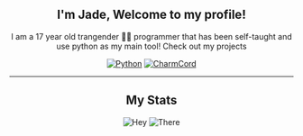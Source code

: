 <div align=center>

## I'm Jade, Welcome to my profile!

I am a 17 year old trangender 🏳️‍⚧️ programmer that has been self-taught and use python as my main tool! Check out my projects

[![Python](https://img.shields.io/badge/-Python-141414?style=flat&logo=python)](https://www.python.org/)
[![CharmCord](https://github-readme-stats.vercel.app/api/pin/?username=LilbabxJJ-1&repo=CharmCord&theme=tokyonight&hide_border=true&border_radius=6&icon_color=ffa8fb)](https://github.com/LilbabxJJ-1/CharmCord)

<div align=left>

---
  
<div align=center>
  
## My Stats
  
![Hey](https://github-readme-stats.vercel.app/api?username=LilbabxJJ-1&theme=tokyonight)
![There](https://streak-stats.demolab.com/?user=LilbabxJJ-1)
<div align=left>
